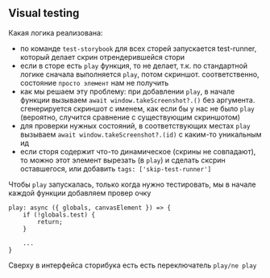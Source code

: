 ## Visual testing

Какая логика реализована:
- по команде `test-storybook` для всех сторей запускается test-runner, который делает скрин отрендерившейся стори
- если в сторе есть `play` функция, то не делает, т.к. по стандартной логике сначала выполняется `play`, потом скриншот. соответственно, состояние `просто элемент` нам не получить
- как мы решаем эту проблему: при добавлении `play`, в начале функции вызываем `await window.takeScreenshot?.()` без аргумента. сгенерируется скриншот с именем, как если бы у нас не было `play` (вероятно, случится сравнение с существующим скриншотом)
- для проверки нужных состояний, в соответствующих местах `play` вызываем `await window.takeScreenshot?.(id)` с каким-то уникальным ид
- если сторя содержит что-то динамическое (скрины не совпадают), то можно этот элемент вырезать (в `play`) и сделать сксрин оставшегося, или добавить `tags: ['skip-test-runner']`

Чтобы `play` запускалась, только когда нужно тестировать, мы в начале каждой функции добавляем провер очку

    play: async ({ globals, canvasElement }) => {
        if (!globals.test) {
            return;
        }

        ...
    }

Сверху в интерфейса сторибука есть есть переключатель `play/ne play`
